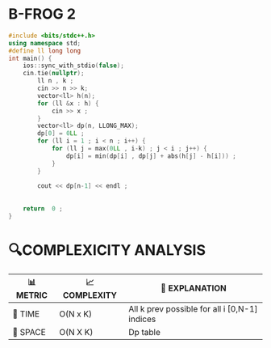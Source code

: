 # B-FROG 2

```cpp
#include <bits/stdc++.h>
using namespace std;
#define ll long long
int main() {
    ios::sync_with_stdio(false);
    cin.tie(nullptr);
        ll n , k ;
        cin >> n >> k;
        vector<ll> h(n);
        for (ll &x : h) {
            cin >> x ;
        }
        vector<ll> dp(n, LLONG_MAX);
        dp[0] = 0LL ;
        for (ll i = 1 ; i < n ; i++) {
            for (ll j = max(0LL , i-k) ; j < i ; j++) {
                dp[i] = min(dp[i] , dp[j] + abs(h[j] - h[i])) ;
            }
        }
        
        cout << dp[n-1] << endl ;
 
    
    return  0 ;
}

```

# 🔍COMPLEXICITY ANALYSIS

| 📊 METRIC | 📈 COMPLEXITY	  |  🧩 EXPLANATION |
|-----------|-------------|------------|
| 🧭 TIME  |      O(N x K)         | All k prev possible for all i [0,N-1] indices          |
| 🧠 SPACE |      O(N X K)      |      Dp table      |
